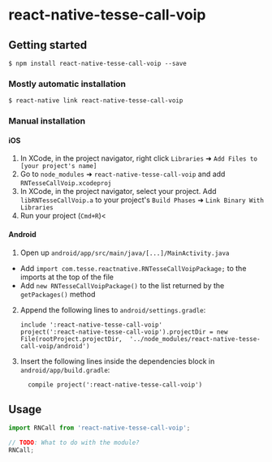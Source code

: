 
# react-native-tesse-call-voip

## Getting started

`$ npm install react-native-tesse-call-voip --save`

### Mostly automatic installation

`$ react-native link react-native-tesse-call-voip`

### Manual installation


#### iOS

1. In XCode, in the project navigator, right click `Libraries` ➜ `Add Files to [your project's name]`
2. Go to `node_modules` ➜ `react-native-tesse-call-voip` and add `RNTesseCallVoip.xcodeproj`
3. In XCode, in the project navigator, select your project. Add `libRNTesseCallVoip.a` to your project's `Build Phases` ➜ `Link Binary With Libraries`
4. Run your project (`Cmd+R`)<

#### Android

1. Open up `android/app/src/main/java/[...]/MainActivity.java`
  - Add `import com.tesse.reactnative.RNTesseCallVoipPackage;` to the imports at the top of the file
  - Add `new RNTesseCallVoipPackage()` to the list returned by the `getPackages()` method
2. Append the following lines to `android/settings.gradle`:
  	```
  	include ':react-native-tesse-call-voip'
  	project(':react-native-tesse-call-voip').projectDir = new File(rootProject.projectDir, 	'../node_modules/react-native-tesse-call-voip/android')
  	```
3. Insert the following lines inside the dependencies block in `android/app/build.gradle`:
  	```
      compile project(':react-native-tesse-call-voip')
  	```


## Usage
```javascript
import RNCall from 'react-native-tesse-call-voip';

// TODO: What to do with the module?
RNCall;
```
  